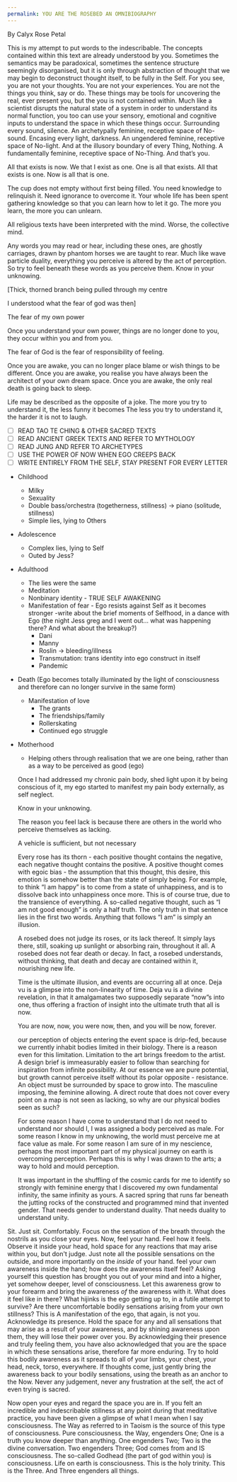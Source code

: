 ```yaml
---
permalink: YOU ARE THE ROSEBED AN OMNIBIOGRAPHY
---
```

By Calyx Rose Petal



This is my attempt to put words to the indescribable. The concepts contained within this text are already understood by you. Sometimes the semantics may be paradoxical, sometimes the sentence structure seemingly disorganised, but it is only through abstraction of thought that we may begin to deconstruct thought itself, to be fully in the Self. 
For you see, you are not your thoughts. You are not your experiences. You are not the things you think, say or do. These things may be tools for uncovering the real, ever present you, but the you is not contained within. Much like a scientist disrupts the natural state of a system in order to understand its normal function, you too can use your sensory, emotional and cognitive inputs to understand the space in which these things occur. Surrounding every sound, silence. An archetypally feminine, receptive space of No-sound. Encasing every light, darkness. An ungendered feminine, receptive space of No-light. And at the illusory boundary of every Thing, Nothing. A fundamentally feminine, receptive space of No-Thing. And that’s you.



All that exists is now. 
We that I exist as one. 
One is all that exists. 
All that exists is one. 
Now is all that is one. 

The cup does not empty without first being filled. 
You need knowledge to relinquish it. 
Need ignorance to overcome it.
Your whole life has been spent gathering knowledge so that you can learn how to let it go.
The more you learn, the more you can unlearn. 

All religious texts have been interpreted with the mind. Worse, the collective mind.

Any words you may read or hear, including these ones, are ghostly carriages, drawn by phantom horses we are taught to rear. Much like wave particle duality, everything you perceive is altered by the act of perception. So try to feel beneath these words as you perceive them. Know in your unknowing. 


[Thick, thorned branch being pulled through my centre 

I understood what the fear of god was then] 

The fear of my own power 

Once you understand your own power, things are no longer done to you, they occur within you and from you. 

The fear of God is the fear of responsibility of feeling. 

Once you are awake, you can no longer place blame or wish things to be different. Once you are awake, you realise you have always been the architect of your own dream space. Once you are awake, the only real death is going back to sleep. 

Life may be described as the opposite of a joke.
The more you try to understand it, the less funny it becomes
The less you try to understand it, the harder it is not to laugh. 





- [ ] READ TAO TE CHING & OTHER SACRED TEXTS 
- [ ] READ ANCIENT GREEK TEXTS AND REFER TO MYTHOLOGY
- [ ] READ JUNG AND REFER TO ARCHETYPES  
- [ ] USE THE POWER OF NOW WHEN EGO CREEPS BACK 
- [ ] WRITE ENTIRELY FROM THE SELF, STAY PRESENT FOR EVERY LETTER 

- Childhood 
	- Milky 
	- Sexuality 
	- Double bass/orchestra (togetherness, stillness) -> piano (solitude, stillness)
	- Simple lies, lying to Others 
- Adolescence 
	- Complex lies, lying to Self  
	- Outed by Jess?
- Adulthood 
	- The lies were the same 
	- Meditation
	- Nonbinary identity - TRUE SELF AWAKENING
	- Manifestation of fear - Ego resists against Self as it becomes stronger -write about the brief moments of Selfhood, in a dance with Ego (the night Jess greg and I went out… what was happening there? And what about the breakup?)
		- Dani
		- Manny
		- Roslin -> bleeding/illness 
		- Transmutation: trans identity into ego construct in itself
		- Pandemic 
- Death (Ego becomes totally illuminated by the light of consciousness and therefore can no longer survive in the same form)
	- Manifestation of love 
		- The grants 
		- The friendships/family 
		- Rollerskating 
		- Continued ego struggle 
- Motherhood 
	- Helping others through realisation that we are one being, rather than as a way to be perceived as good (ego)






	Once I had addressed my chronic pain body, shed light upon it by being conscious of it, my ego started to manifest my pain body externally, as self neglect. 



	Know in your unknowing.

	The reason you feel lack is because there are others in the world who perceive themselves as lacking. 

	A vehicle is sufficient, but not necessary 

	Every rose has its thorn - each positive thought contains the negative, each negative thought contains the positive. 
	A positive thought comes with egoic bias - the assumption that this thought, this desire, this emotion is somehow better than the state of simply being. For example, to think “I am happy” is to come from a state of unhappiness, and is to dissolve back into unhappiness once more. This is of course true, due to the transience of everything. A so-called negative thought, such as “I am not good enough” is only a half truth. The only truth in that sentence lies in the first two words. Anything that follows “I am” is simply an illusion. 

	A rosebed does not judge its roses, or its lack thereof. It simply lays there, still, soaking up sunlight or absorbing rain, throughout it all. A rosebed does not fear death or decay. In fact, a rosebed understands, without thinking, that death and decay are contained within it, nourishing new life. 

	Time is the ultimate illusion, and events are occurring all at once. Deja vu is a glimpse into the non-linearity of time. Deja vu is a divine revelation, in that it amalgamates two supposedly separate “now”s into one, thus offering a fraction of insight into the ultimate truth that all is now.

	You are now, now, you were now, then, and you will be now, forever. 

	our perception of objects entering the event space is drip-fed, because we currently inhabit bodies limited in their biology. 
	There is a reason even for this limitation. Limitation to the art brings freedom to the artist. A design brief is immeasurably easier to follow than searching for inspiration from infinite possibility. At our essence we are pure potential, but growth cannot perceive itself without its polar opposite - resistance. An object must be surrounded by space to grow into. The masculine imposing, the feminine allowing. A direct route that does not cover every point on a map is not seen as lacking, so why are our physical bodies seen as such? 

	For some reason I have come to understand that I do not need to understand nor should I, I was assigned a body perceived as male. For some reason I know in my unknowing, the world must perceive me at face value as male. For some reason I am sure of in my nescience, perhaps the most important part of my physical journey on earth is overcoming perception. Perhaps this is why I was drawn to the arts; a way to hold and mould perception.

	It was important in the shuffling of the cosmic cards for me to identify so strongly with feminine energy that I discovered my own fundamental infinity, the same infinity as yours. A sacred spring that runs far beneath the jutting rocks of the constructed and programmed mind that invented gender. That needs gender to understand duality. That needs duality to understand unity. 

Sit. Just sit. Comfortably. Focus on the sensation of the breath through the nostrils as you close your eyes. Now, feel your hand. Feel how it feels. Observe it inside your head, hold space for any reactions that may arise within you, but don't judge. Just note all the possible sensations on the outside, and more importantly on the *inside* of your hand. feel your own awareness inside the hand; how does the awareness itself feel? Asking yourself this question has brought you out of your mind and into a higher, yet somehow deeper, level of consciousness. Let this awareness grow to your forearm and bring the awareness *of* the awareness with it. What does it feel like in there? What hijinks is the ego getting up to, in a futile attempt to survive? Are there uncomfortable bodily sensations arising from your own stillness? This is A manifestation of the ego, that again, is not you. Acknowledge its presence. Hold the space for any and all sensations that may arise as a result of your awareness, and by shining awareness upon them, they will lose their power over you. By acknowledging their presence and truly feeling them, you have also acknowledged that you are the space in which these sensations arise, therefore far more enduring. Try to hold this bodily awareness as it spreads to all of your limbs, your chest, your head, neck, torso, everywhere. If thoughts come, just gently bring the awareness back to your bodily sensations, using the breath as an anchor to the Now. Never any judgement, never any frustration at the self, the act of even trying is sacred.

Now open your eyes and regard the space you are in.
If you felt an incredible and indescribable stillness at any point during that meditative practice, you have been given a glimpse of what I mean when I say consciousness. 
The Way as referred to in Taoism is the source of this type of consciousness. Pure consciousness. the Way, engenders One;
One is a truth you know deeper than anything. One engenders Two;
Two is the divine conversation. Two engenders Three; God comes from and IS consciousness. The so-called Godhead (the part of god within you) is consciousness. Life on earth is consciousness. 
This is the holy trinity. This is the Three. And Three engenders all things.
